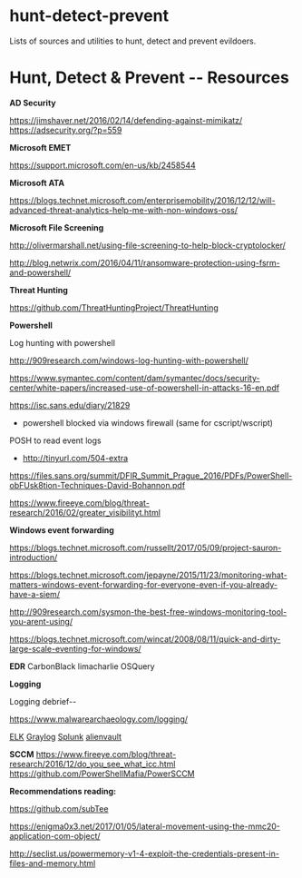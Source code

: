 # hunt-detect-prevent
Lists of sources and utilities to hunt, detect and prevent evildoers.


# Hunt, Detect & Prevent -- Resources

**AD Security**

https://jimshaver.net/2016/02/14/defending-against-mimikatz/
https://adsecurity.org/?p=559

**Microsoft EMET**

https://support.microsoft.com/en-us/kb/2458544

**Microsoft ATA**

https://blogs.technet.microsoft.com/enterprisemobility/2016/12/12/will-advanced-threat-analytics-help-me-with-non-windows-oss/

**Microsoft File Screening**

http://olivermarshall.net/using-file-screening-to-help-block-cryptolocker/

http://blog.netwrix.com/2016/04/11/ransomware-protection-using-fsrm-and-powershell/

**Threat Hunting**

https://github.com/ThreatHuntingProject/ThreatHunting

**Powershell**

Log hunting with powershell

http://909research.com/windows-log-hunting-with-powershell/

https://www.symantec.com/content/dam/symantec/docs/security-center/white-papers/increased-use-of-powershell-in-attacks-16-en.pdf

https://isc.sans.edu/diary/21829
- powershell blocked via windows firewall (same for cscript/wscript)

POSH to read event logs
- http://tinyurl.com/504-extra

https://files.sans.org/summit/DFIR_Summit_Prague_2016/PDFs/PowerShell-obFUsk8tion-Techniques-David-Bohannon.pdf


https://www.fireeye.com/blog/threat-research/2016/02/greater_visibilityt.html


**Windows event forwarding**

https://blogs.technet.microsoft.com/russellt/2017/05/09/project-sauron-introduction/

https://blogs.technet.microsoft.com/jepayne/2015/11/23/monitoring-what-matters-windows-event-forwarding-for-everyone-even-if-you-already-have-a-siem/

http://909research.com/sysmon-the-best-free-windows-monitoring-tool-you-arent-using/

https://blogs.technet.microsoft.com/wincat/2008/08/11/quick-and-dirty-large-scale-eventing-for-windows/


**EDR**
CarbonBlack
limacharlie
OSQuery

**Logging**

Logging debrief--

https://www.malwarearchaeology.com/logging/

[ELK](https://www.elastic.co/products)
[Graylog](https://www.graylog.org/)
[Splunk](https://www.splunk.com/)
[alienvault](https://www.alienvault.com/)


**SCCM**
https://www.fireeye.com/blog/threat-research/2016/12/do_you_see_what_icc.html
https://github.com/PowerShellMafia/PowerSCCM

**Recommendations reading:**

https://github.com/subTee

https://enigma0x3.net/2017/01/05/lateral-movement-using-the-mmc20-application-com-object/


http://seclist.us/powermemory-v1-4-exploit-the-credentials-present-in-files-and-memory.html
